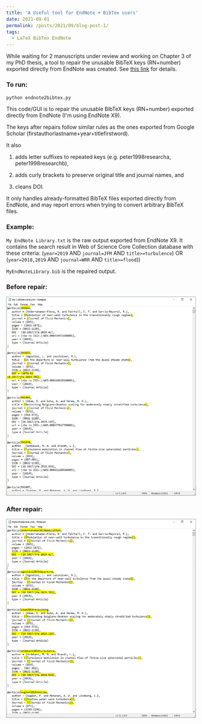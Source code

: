 ```yaml
---
title: 'A Useful tool for EndNote + BibTex users'
date: 2021-09-01
permalink: /posts/2021/09/blog-post-1/
tags:
  - LaTeX BibTex EndNote
---
```


While waiting for 2 manuscripts under review and working on Chapter 3 of my PhD thesis, a tool to repair the unusable BibTeX keys (RN+number) exported directly from EndNote was created. See [this link](https://github.com/ZhiLiHydro/Self-Use-Handy-Codes/tree/master/1_EndNote2BibTeX) for details.

### To run:

```
python endnote2bibtex.py
```

This code/GUI is to repair the unusable BibTeX keys (RN+number) exported directly from EndNote (I'm using EndNote X9). 

The keys after repairs follow similar rules as the ones exported from Google Scholar (firstauthorlastname+year+titlefirstword). 

It also 

1. adds letter suffixes to repeated keys (e.g. peter1998researcha, peter1998researchb), 

2. adds curly brackets to preserve original title and journal names, and 

3. cleans DOI.

It only handles already-formatted BibTeX files exported directly from EndNote, and may report errors when trying to convert arbitrary BibTeX files.

### Example:

`My EndNote Library.txt` is the raw output exported from EndNote X9. It contains the search result in Web of Science Core Collection database with these criteria: (`year=2019` AND `journal=JFM` AND `title>=turbulence`) OR (`year=2018,2019` AND `journal=WRR` AND `title>=flood`))

`MyEndNoteLibrary.bib` is the repaired output.

### Before repair:

![](/images/before.png)

### After repair:

![](/images/after.png)
